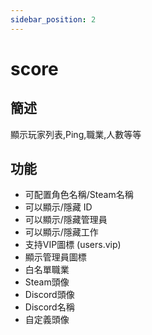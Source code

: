 ```yaml
---
sidebar_position: 2
---
```


# score

## 簡述

顯示玩家列表,Ping,職業,人數等等

## 功能

- 可配置角色名稱/Steam名稱
- 可以顯示/隱藏 ID
- 可以顯示/隱藏管理員
- 可以顯示/隱藏工作
- 支持VIP圖標 (users.vip)
- 顯示管理員圖標
- 白名單職業
- Steam頭像
- Discord頭像
- Discord名稱
- 自定義頭像